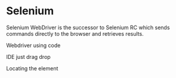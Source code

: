 # Selenium

Selenium WebDriver is the successor to Selenium RC which sends commands directly to the browser and retrieves results.


Webdriver using code

IDE just drag drop


Locating the element
